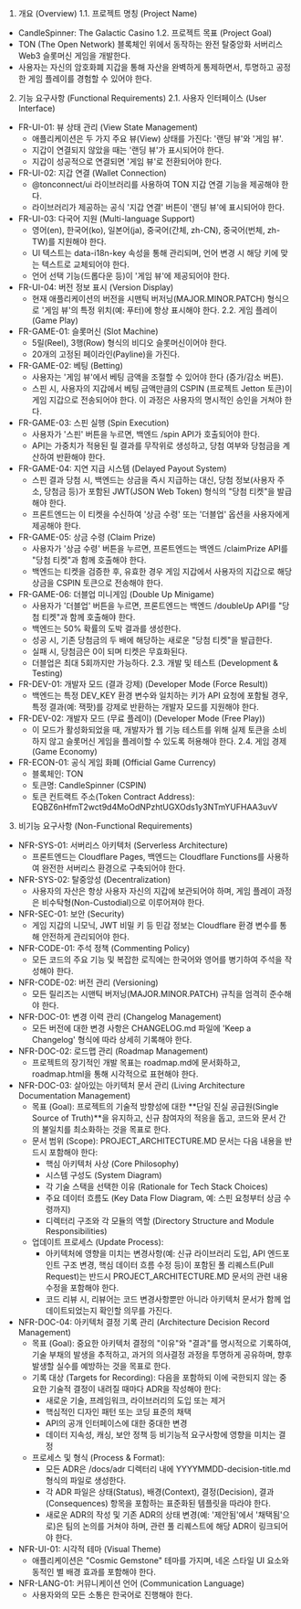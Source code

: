 1. 개요 (Overview)
1.1. 프로젝트 명칭 (Project Name)
 * CandleSpinner: The Galactic Casino
1.2. 프로젝트 목표 (Project Goal)
 * TON (The Open Network) 블록체인 위에서 동작하는 완전 탈중앙화 서버리스 Web3 슬롯머신 게임을 개발한다.
 * 사용자는 자신의 암호화폐 지갑을 통해 자산을 완벽하게 통제하면서, 투명하고 공정한 게임 플레이를 경험할 수 있어야 한다.
2. 기능 요구사항 (Functional Requirements)
2.1. 사용자 인터페이스 (User Interface)
 * FR-UI-01: 뷰 상태 관리 (View State Management)
   * 애플리케이션은 두 가지 주요 뷰(View) 상태를 가진다: '랜딩 뷰'와 '게임 뷰'.
   * 지갑이 연결되지 않았을 때는 '랜딩 뷰'가 표시되어야 한다.
   * 지갑이 성공적으로 연결되면 '게임 뷰'로 전환되어야 한다.
 * FR-UI-02: 지갑 연결 (Wallet Connection)
   * @tonconnect/ui 라이브러리를 사용하여 TON 지갑 연결 기능을 제공해야 한다.
   * 라이브러리가 제공하는 공식 '지갑 연결' 버튼이 '랜딩 뷰'에 표시되어야 한다.
 * FR-UI-03: 다국어 지원 (Multi-language Support)
   * 영어(en), 한국어(ko), 일본어(ja), 중국어(간체, zh-CN), 중국어(번체, zh-TW)를 지원해야 한다.
   * UI 텍스트는 data-i18n-key 속성을 통해 관리되며, 언어 변경 시 해당 키에 맞는 텍스트로 교체되어야 한다.
   * 언어 선택 기능(드롭다운 등)이 '게임 뷰'에 제공되어야 한다.
 * FR-UI-04: 버전 정보 표시 (Version Display)
   * 현재 애플리케이션의 버전을 시맨틱 버저닝(MAJOR.MINOR.PATCH) 형식으로 '게임 뷰'의 특정 위치(예: 푸터)에 항상 표시해야 한다.
2.2. 게임 플레이 (Game Play)
 * FR-GAME-01: 슬롯머신 (Slot Machine)
   * 5릴(Reel), 3행(Row) 형식의 비디오 슬롯머신이어야 한다.
   * 20개의 고정된 페이라인(Payline)을 가진다.
 * FR-GAME-02: 베팅 (Betting)
   * 사용자는 '게임 뷰'에서 베팅 금액을 조절할 수 있어야 한다 (증가/감소 버튼).
   * 스핀 시, 사용자의 지갑에서 베팅 금액만큼의 CSPIN (프로젝트 Jetton 토큰)이 게임 지갑으로 전송되어야 한다. 이 과정은 사용자의 명시적인 승인을 거쳐야 한다.
 * FR-GAME-03: 스핀 실행 (Spin Execution)
   * 사용자가 '스핀' 버튼을 누르면, 백엔드 /spin API가 호출되어야 한다.
   * API는 가중치가 적용된 릴 결과를 무작위로 생성하고, 당첨 여부와 당첨금을 계산하여 반환해야 한다.
 * FR-GAME-04: 지연 지급 시스템 (Delayed Payout System)
   * 스핀 결과 당첨 시, 백엔드는 상금을 즉시 지급하는 대신, 당첨 정보(사용자 주소, 당첨금 등)가 포함된 JWT(JSON Web Token) 형식의 "당첨 티켓"을 발급해야 한다.
   * 프론트엔드는 이 티켓을 수신하여 '상금 수령' 또는 '더블업' 옵션을 사용자에게 제공해야 한다.
 * FR-GAME-05: 상금 수령 (Claim Prize)
   * 사용자가 '상금 수령' 버튼을 누르면, 프론트엔드는 백엔드 /claimPrize API를 "당첨 티켓"과 함께 호출해야 한다.
   * 백엔드는 티켓을 검증한 후, 유효한 경우 게임 지갑에서 사용자의 지갑으로 해당 상금을 CSPIN 토큰으로 전송해야 한다.
 * FR-GAME-06: 더블업 미니게임 (Double Up Minigame)
   * 사용자가 '더블업' 버튼을 누르면, 프론트엔드는 백엔드 /doubleUp API를 "당첨 티켓"과 함께 호출해야 한다.
   * 백엔드는 50% 확률의 도박 결과를 생성한다.
   * 성공 시, 기존 당첨금의 두 배에 해당하는 새로운 "당첨 티켓"을 발급한다.
   * 실패 시, 당첨금은 0이 되며 티켓은 무효화된다.
   * 더블업은 최대 5회까지만 가능하다.
2.3. 개발 및 테스트 (Development & Testing)
 * FR-DEV-01: 개발자 모드 (결과 강제) (Developer Mode (Force Result))
   * 백엔드는 특정 DEV_KEY 환경 변수와 일치하는 키가 API 요청에 포함될 경우, 특정 결과(예: 잭팟)를 강제로 반환하는 개발자 모드를 지원해야 한다.
 * FR-DEV-02: 개발자 모드 (무료 플레이) (Developer Mode (Free Play))
   * 이 모드가 활성화되었을 때, 개발자가 웹 기능 테스트를 위해 실제 토큰을 소비하지 않고 슬롯머신 게임을 플레이할 수 있도록 허용해야 한다.
2.4. 게임 경제 (Game Economy)
 * FR-ECON-01: 공식 게임 화폐 (Official Game Currency)
   * 블록체인: TON
   * 토큰명: CandleSpinner (CSPIN)
   * 토큰 컨트랙트 주소(Token Contract Address): EQBZ6nHfmT2wct9d4MoOdNPzhtUGXOds1y3NTmYUFHAA3uvV
3. 비기능 요구사항 (Non-Functional Requirements)
 * NFR-SYS-01: 서버리스 아키텍처 (Serverless Architecture)
   * 프론트엔드는 Cloudflare Pages, 백엔드는 Cloudflare Functions를 사용하여 완전한 서버리스 환경으로 구축되어야 한다.
 * NFR-SYS-02: 탈중앙성 (Decentralization)
   * 사용자의 자산은 항상 사용자 자신의 지갑에 보관되어야 하며, 게임 플레이 과정은 비수탁형(Non-Custodial)으로 이루어져야 한다.
 * NFR-SEC-01: 보안 (Security)
   * 게임 지갑의 니모닉, JWT 비밀 키 등 민감 정보는 Cloudflare 환경 변수를 통해 안전하게 관리되어야 한다.
 * NFR-CODE-01: 주석 정책 (Commenting Policy)
   * 모든 코드의 주요 기능 및 복잡한 로직에는 한국어와 영어를 병기하여 주석을 작성해야 한다.
 * NFR-CODE-02: 버전 관리 (Versioning)
   * 모든 릴리즈는 시맨틱 버저닝(MAJOR.MINOR.PATCH) 규칙을 엄격히 준수해야 한다.
 * NFR-DOC-01: 변경 이력 관리 (Changelog Management)
   * 모든 버전에 대한 변경 사항은 CHANGELOG.md 파일에 'Keep a Changelog' 형식에 따라 상세히 기록해야 한다.
 * NFR-DOC-02: 로드맵 관리 (Roadmap Management)
   * 프로젝트의 장기적인 개발 목표는 roadmap.md에 문서화하고, roadmap.html을 통해 시각적으로 표현해야 한다.
 * NFR-DOC-03: 살아있는 아키텍처 문서 관리 (Living Architecture Documentation Management)
   * 목표 (Goal): 프로젝트의 기술적 방향성에 대한 **단일 진실 공급원(Single Source of Truth)**을 유지하고, 신규 참여자의 적응을 돕고, 코드와 문서 간의 불일치를 최소화하는 것을 목표로 한다.
   * 문서 범위 (Scope): PROJECT_ARCHITECTURE.MD 문서는 다음 내용을 반드시 포함해야 한다:
     * 핵심 아키텍처 사상 (Core Philosophy)
     * 시스템 구성도 (System Diagram)
     * 각 기술 스택을 선택한 이유 (Rationale for Tech Stack Choices)
     * 주요 데이터 흐름도 (Key Data Flow Diagram, 예: 스핀 요청부터 상금 수령까지)
     * 디렉터리 구조와 각 모듈의 역할 (Directory Structure and Module Responsibilities)
   * 업데이트 프로세스 (Update Process):
     * 아키텍처에 영향을 미치는 변경사항(예: 신규 라이브러리 도입, API 엔드포인트 구조 변경, 핵심 데이터 흐름 수정 등)이 포함된 풀 리퀘스트(Pull Request)는 반드시 PROJECT_ARCHITECTURE.MD 문서의 관련 내용 수정을 포함해야 한다.
     * 코드 리뷰 시, 리뷰어는 코드 변경사항뿐만 아니라 아키텍처 문서가 함께 업데이트되었는지 확인할 의무를 가진다.
 * NFR-DOC-04: 아키텍처 결정 기록 관리 (Architecture Decision Record Management)
   * 목표 (Goal): 중요한 아키텍처 결정의 "이유"와 "결과"를 명시적으로 기록하여, 기술 부채의 발생을 추적하고, 과거의 의사결정 과정을 투명하게 공유하며, 향후 발생할 실수를 예방하는 것을 목표로 한다.
   * 기록 대상 (Targets for Recording): 다음을 포함하되 이에 국한되지 않는 중요한 기술적 결정이 내려질 때마다 ADR을 작성해야 한다:
     * 새로운 기술, 프레임워크, 라이브러리의 도입 또는 제거
     * 핵심적인 디자인 패턴 또는 코딩 표준의 채택
     * API의 공개 인터페이스에 대한 중대한 변경
     * 데이터 지속성, 캐싱, 보안 정책 등 비기능적 요구사항에 영향을 미치는 결정
   * 프로세스 및 형식 (Process & Format):
     * 모든 ADR은 /docs/adr 디렉터리 내에 YYYYMMDD-decision-title.md 형식의 파일로 생성한다.
     * 각 ADR 파일은 상태(Status), 배경(Context), 결정(Decision), 결과(Consequences) 항목을 포함하는 표준화된 템플릿을 따라야 한다.
     * 새로운 ADR의 작성 및 기존 ADR의 상태 변경(예: '제안됨'에서 '채택됨'으로)은 팀의 논의를 거쳐야 하며, 관련 풀 리퀘스트에 해당 ADR이 링크되어야 한다.
 * NFR-UI-01: 시각적 테마 (Visual Theme)
   * 애플리케이션은 "Cosmic Gemstone" 테마를 가지며, 네온 스타일 UI 요소와 동적인 별 배경 효과를 포함해야 한다.
 * NFR-LANG-01: 커뮤니케이션 언어 (Communication Language)
   * 사용자와의 모든 소통은 한국어로 진행해야 한다.
